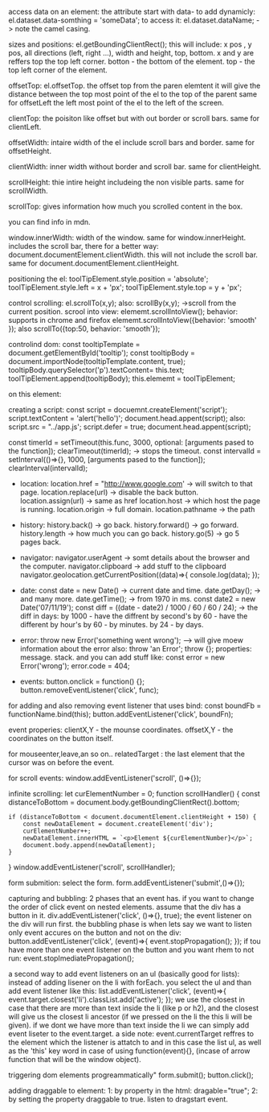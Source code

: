 
access data on an element:
the attribute start with data-
to add dynamicly:
el.dataset.data-somthing = 'someData';
to access it:
el.dataset.dataName; -> note the camel casing.

sizes and positions:
el.getBoundingClientRect();
this will include: x pos , y pos, all directions (left, right ...), width and height, top, bottom.
x and y are reffers top the top left corner.
botton - the bottom of the element.
top - the top left corner of the element.

offsetTop:
el.offsetTop.
the offset top from the paren elemtent
it will give the distance between the top most point of the el to the top of the parent
same for offsetLeft the left most point of the el to the left of the screen.

clientTop:
the poisiton like offset but with out border or scroll bars.
same for clientLeft.

offsetWidth:
intaire width of the el include scroll bars and border.
same for offsetHeight.

clientWidth:
inner width without border and scroll bar.
same for clientHeight.

scrollHeight:
thie intire height includeing the non visible parts.
same for scrollWidth.

scrollTop:
gives information how much you scrolled content in the box.

you can find info in mdn.

window.innerWidth:
width of the window.
same for window.innerHeight.
includes the scroll bar, there for a better way:
document.documentElement.clientWidth.
this will not include the scroll bar.
same for document.documentElement.clientHeight.

positioning the el: 
toolTipElement.style.position = 'absolute';
toolTipElement.style.left = x + 'px';
toolTipElement.style.top = y  + 'px';

control scrolling:
el.scrollTo(x,y);
also:
scrollBy(x,y); ->scroll from the current position.
scrool into view:
elememt.scrollIntoView();
behavior: supports in chrome and firefox
elememt.scrollIntoView({behavior: 'smooth' });
also
scrollTo({top:50, behavior: 'smooth'});


controlind dom:
const tooltipTemplate = document.getElementById('tooltip');
const tooltipBody = document.importNode(tooltipTemplate.content, true);
tooltipBody.querySelector('p').textContent= this.text;
toolTipElement.append(tooltipBody);
this.elememt = toolTipElement;

on this element:
<template id="tooltip">
    <h2>More Info</h2>
    <p></p>
</template>


creating a script:
const script = docuemnt.createElement('script');
script.textContent = 'alert('hello')';
document.head.appent(script);
also:
script.src = "../app.js';
script.defer = true;
document.head.appent(script);

const timerId = setTimeout(this.func, 3000, optional: [arguments pased to the function]);
clearTimeout(timerId); -> stops the timeout.
const intervalId = setInterval(()=>{}, 1000, [arguments pased to the function]);
clearInterval(intervalId);

* location:
location.href = "http://www.google.com' -> will switch to that page.
location.replace(url) -> disable the back button.
location.assign(url) -> same as href
location.host -> which host the page is running.
location.origin -> full domain.
location.pathname -> the path 

* history:
history.back() -> go back.
history.forward() -> go forward.
history.length -> how much you can go back.
history.go(5) -> go 5 pages back.

* navigator:
navigator.userAgent -> somt details about the browser and the computer.
navigator.clipboard -> add stuff to the clipboard
navigator.geolocation.getCurrentPosition((data)=>{ console.log(data); });

* date:
const date = new Date() -> current date and time.
date.getDay(); -> and many more.
date.getTime(); -> from 1970 in ms.
const date2 = new Date('07/11/19');
const diff = ((date - date2) / 1000 / 60 / 60 / 24); -> the diff in days:
by 1000 - have the diffrent by second's
by 60 - have the different by hour's
by 60 - by minutes.
by 24 - by days.

* error:
throw new Error('something went wrong'); --> will give moew information about the error
also:
throw 'an Error';
throw {};
properties:
message.
stack.
and you can add stuff like:
const error = new Error('wrong');
error.code = 404;

* events:
button.onclick = function() {};
button.removeEventListener('click', func);

for adding and also removing event listener that uses bind:
const boundFb = functionName.bind(this);
button.addEventListener('click', boundFn);

event properies:
clientX,Y - the mounse coordinates.
offsetX,Y - the coordinates on the button itself.

for mouseenter,leave,an so on..
relatedTarget : the last element that the cursor was on before the event.

for scroll events:
window.addEventListener('scroll', ()=>{});

infinite scrolling:
let curElementNumber = 0;
function scrollHandler() {
    const distanceToBottom = document.body.getBoundingClientRect().bottom;
 
    if (distanceToBottom < document.documentElement.clientHeight + 150) {
        const newDataElement = document.createElement('div');
        curElementNumber++;
        newDataElement.innerHTML = `<p>Element ${curElementNumber}</p>`;
        document.body.append(newDataElement);
    }
}
window.addEventListener('scroll', scrollHandler);

form submition:
select the form.
form.addEventListener('submit',()=>{});

capturing and bubbling: 2 phases that an event has.
if you want to change the order of click event on nested elements.
assume that the div has a button in it.
div.addEventListener('click', ()=>{}, true);
the event listener on the div will run first.
the bubbling phase is when 
lets say we want to listen only event accures on the button and not on the div:
button.addEventListener('click', (event)=>{
    event.stopPropagation();
});
if tou have more than one event listener on the button and you want rhem to not run:
event.stopImediatePropagation();

a second way to add event listeners on an ul (basically good for lists):
instead of adding lisener on the li with forEach.
you select the ul and than add event listener like this:
list.addEventListener('click', (event)=>{
    event.target.closest('li').classList.add('active');
});
we use the closest in case that there are more than text inside the li (like p or h2),
and the closest will give us the closest li ancestor (if we pressed on the li the this li will be given).
if we dont we have more than text inside the li we can simply add event liseter to the event.target.
a side note: event.currentTarget reffres to the element which the listener is attatch to and in this case the list ul,
as well as the 'this' key word in case of using function(event){}, (incase of arrow function that will be the window object).

triggering dom elements progreammatically"
form.submit();
button.click();

adding draggable to element:
1: by property in the html: dragable="true";
2: by setting the property draggable to true.
listen to dragstart event.















































